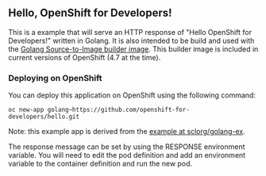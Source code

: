 ## Hello, OpenShift for Developers! ##
This is a example that will serve an HTTP response of "Hello OpenShift for Developers!" written in Golang. It is also
intended to be build and used with the [Golang Source-to-Image builder image](https://github.com/sclorg/golang-container).  This builder image is included in current versions of OpenShift (4.7 at the time).

### Deploying on OpenShift
You can deploy this application on OpenShift using the following command:

```shell
oc new-app golang~https://github.com/openshift-for-developers/hello.git
```

Note: this example app is derived from the [example at sclorg/golang-ex](https://github.com/sclorg/golang-ex).

The response message can be set by using the RESPONSE environment
variable.  You will need to edit the pod definition and add an
environment variable to the container definition and run the new pod.
